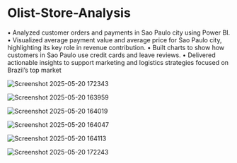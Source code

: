 # Olist-Store-Analysis
•	Analyzed customer orders and payments in Sao Paulo city using Power BI. 
•	Visualized average payment value  and average  price  for Sao Paulo city, highlighting its key role in revenue contribution.
•	Built charts to show how customers in Sao Paulo use credit cards and leave reviews.
•	Delivered actionable insights to support marketing and logistics strategies focused on Brazil’s top market


![Screenshot 2025-05-20 172343](https://github.com/user-attachments/assets/54ed8638-6db7-4666-962b-12a00065a3f4)

![Screenshot 2025-05-20 163959](https://github.com/user-attachments/assets/353adbf6-3d86-46bf-ab76-ee435be16914)

![Screenshot 2025-05-20 164019](https://github.com/user-attachments/assets/ce4d4993-6d5c-4cba-b94e-ab9c326331fb)

![Screenshot 2025-05-20 164047](https://github.com/user-attachments/assets/96549396-4817-41e2-8776-d0e49525207f)

![Screenshot 2025-05-20 164113](https://github.com/user-attachments/assets/0a5fe650-590b-44b1-83f8-6e6442e603e9)

![Screenshot 2025-05-20 172243](https://github.com/user-attachments/assets/80e344cb-8199-4c40-a481-ecf9676c01c8)





